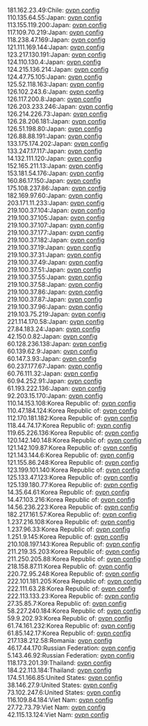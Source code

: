 181.162.23.49:Chile: [ovpn config](vpn/181_162_23_49.ovpn)  
110.135.64.55:Japan: [ovpn config](vpn/110_135_64_55.ovpn)  
113.155.119.200:Japan: [ovpn config](vpn/113_155_119_200.ovpn)  
117.109.70.219:Japan: [ovpn config](vpn/117_109_70_219.ovpn)  
118.238.47.169:Japan: [ovpn config](vpn/118_238_47_169.ovpn)  
121.111.169.144:Japan: [ovpn config](vpn/121_111_169_144.ovpn)  
123.217.130.191:Japan: [ovpn config](vpn/123_217_130_191.ovpn)  
124.110.130.4:Japan: [ovpn config](vpn/124_110_130_4.ovpn)  
124.215.136.214:Japan: [ovpn config](vpn/124_215_136_214.ovpn)  
124.47.75.105:Japan: [ovpn config](vpn/124_47_75_105.ovpn)  
125.52.118.163:Japan: [ovpn config](vpn/125_52_118_163.ovpn)  
126.102.243.6:Japan: [ovpn config](vpn/126_102_243_6.ovpn)  
126.117.200.8:Japan: [ovpn config](vpn/126_117_200_8.ovpn)  
126.203.233.246:Japan: [ovpn config](vpn/126_203_233_246.ovpn)  
126.214.226.73:Japan: [ovpn config](vpn/126_214_226_73.ovpn)  
126.28.206.181:Japan: [ovpn config](vpn/126_28_206_181.ovpn)  
126.51.198.80:Japan: [ovpn config](vpn/126_51_198_80.ovpn)  
126.88.88.191:Japan: [ovpn config](vpn/126_88_88_191.ovpn)  
133.175.174.202:Japan: [ovpn config](vpn/133_175_174_202.ovpn)  
133.247.17.117:Japan: [ovpn config](vpn/133_247_17_117.ovpn)  
14.132.111.120:Japan: [ovpn config](vpn/14_132_111_120.ovpn)  
152.165.211.13:Japan: [ovpn config](vpn/152_165_211_13.ovpn)  
153.181.54.176:Japan: [ovpn config](vpn/153_181_54_176.ovpn)  
160.86.17.150:Japan: [ovpn config](vpn/160_86_17_150.ovpn)  
175.108.237.86:Japan: [ovpn config](vpn/175_108_237_86.ovpn)  
182.169.97.60:Japan: [ovpn config](vpn/182_169_97_60.ovpn)  
203.171.11.233:Japan: [ovpn config](vpn/203_171_11_233.ovpn)  
219.100.37.104:Japan: [ovpn config](vpn/219_100_37_104.ovpn)  
219.100.37.105:Japan: [ovpn config](vpn/219_100_37_105.ovpn)  
219.100.37.107:Japan: [ovpn config](vpn/219_100_37_107.ovpn)  
219.100.37.177:Japan: [ovpn config](vpn/219_100_37_177.ovpn)  
219.100.37.182:Japan: [ovpn config](vpn/219_100_37_182.ovpn)  
219.100.37.19:Japan: [ovpn config](vpn/219_100_37_19.ovpn)  
219.100.37.31:Japan: [ovpn config](vpn/219_100_37_31.ovpn)  
219.100.37.49:Japan: [ovpn config](vpn/219_100_37_49.ovpn)  
219.100.37.51:Japan: [ovpn config](vpn/219_100_37_51.ovpn)  
219.100.37.55:Japan: [ovpn config](vpn/219_100_37_55.ovpn)  
219.100.37.58:Japan: [ovpn config](vpn/219_100_37_58.ovpn)  
219.100.37.86:Japan: [ovpn config](vpn/219_100_37_86.ovpn)  
219.100.37.87:Japan: [ovpn config](vpn/219_100_37_87.ovpn)  
219.100.37.96:Japan: [ovpn config](vpn/219_100_37_96.ovpn)  
219.103.75.219:Japan: [ovpn config](vpn/219_103_75_219.ovpn)  
221.114.170.58:Japan: [ovpn config](vpn/221_114_170_58.ovpn)  
27.84.183.24:Japan: [ovpn config](vpn/27_84_183_24.ovpn)  
42.150.0.82:Japan: [ovpn config](vpn/42_150_0_82.ovpn)  
60.128.236.138:Japan: [ovpn config](vpn/60_128_236_138.ovpn)  
60.139.62.9:Japan: [ovpn config](vpn/60_139_62_9.ovpn)  
60.147.3.93:Japan: [ovpn config](vpn/60_147_3_93.ovpn)  
60.237.177.67:Japan: [ovpn config](vpn/60_237_177_67.ovpn)  
60.76.111.32:Japan: [ovpn config](vpn/60_76_111_32.ovpn)  
60.94.252.91:Japan: [ovpn config](vpn/60_94_252_91.ovpn)  
61.193.222.136:Japan: [ovpn config](vpn/61_193_222_136.ovpn)  
92.203.15.170:Japan: [ovpn config](vpn/92_203_15_170.ovpn)  
110.14.153.108:Korea Republic of: [ovpn config](vpn/110_14_153_108.ovpn)  
110.47.184.124:Korea Republic of: [ovpn config](vpn/110_47_184_124.ovpn)  
112.170.181.182:Korea Republic of: [ovpn config](vpn/112_170_181_182.ovpn)  
118.44.74.17:Korea Republic of: [ovpn config](vpn/118_44_74_17.ovpn)  
119.65.226.136:Korea Republic of: [ovpn config](vpn/119_65_226_136.ovpn)  
120.142.140.148:Korea Republic of: [ovpn config](vpn/120_142_140_148.ovpn)  
121.142.109.87:Korea Republic of: [ovpn config](vpn/121_142_109_87.ovpn)  
121.143.144.6:Korea Republic of: [ovpn config](vpn/121_143_144_6.ovpn)  
121.155.86.248:Korea Republic of: [ovpn config](vpn/121_155_86_248.ovpn)  
123.199.101.140:Korea Republic of: [ovpn config](vpn/123_199_101_140.ovpn)  
125.133.47.123:Korea Republic of: [ovpn config](vpn/125_133_47_123.ovpn)  
125.139.180.77:Korea Republic of: [ovpn config](vpn/125_139_180_77.ovpn)  
14.35.64.61:Korea Republic of: [ovpn config](vpn/14_35_64_61.ovpn)  
14.47.103.216:Korea Republic of: [ovpn config](vpn/14_47_103_216.ovpn)  
14.56.236.223:Korea Republic of: [ovpn config](vpn/14_56_236_223.ovpn)  
182.217.161.57:Korea Republic of: [ovpn config](vpn/182_217_161_57.ovpn)  
1.237.216.108:Korea Republic of: [ovpn config](vpn/1_237_216_108.ovpn)  
1.237.96.33:Korea Republic of: [ovpn config](vpn/1_237_96_33.ovpn)  
1.251.9.145:Korea Republic of: [ovpn config](vpn/1_251_9_145.ovpn)  
210.108.197.143:Korea Republic of: [ovpn config](vpn/210_108_197_143.ovpn)  
211.219.35.203:Korea Republic of: [ovpn config](vpn/211_219_35_203.ovpn)  
211.250.205.88:Korea Republic of: [ovpn config](vpn/211_250_205_88.ovpn)  
218.158.87.11:Korea Republic of: [ovpn config](vpn/218_158_87_11.ovpn)  
220.72.95.248:Korea Republic of: [ovpn config](vpn/220_72_95_248.ovpn)  
222.101.181.205:Korea Republic of: [ovpn config](vpn/222_101_181_205.ovpn)  
222.111.63.28:Korea Republic of: [ovpn config](vpn/222_111_63_28.ovpn)  
222.113.133.23:Korea Republic of: [ovpn config](vpn/222_113_133_23.ovpn)  
27.35.85.7:Korea Republic of: [ovpn config](vpn/27_35_85_7.ovpn)  
58.227.240.184:Korea Republic of: [ovpn config](vpn/58_227_240_184.ovpn)  
59.9.202.93:Korea Republic of: [ovpn config](vpn/59_9_202_93.ovpn)  
61.74.161.232:Korea Republic of: [ovpn config](vpn/61_74_161_232.ovpn)  
61.85.142.17:Korea Republic of: [ovpn config](vpn/61_85_142_17.ovpn)  
217.138.212.58:Romania: [ovpn config](vpn/217_138_212_58.ovpn)  
46.17.44.170:Russian Federation: [ovpn config](vpn/46_17_44_170.ovpn)  
5.143.46.92:Russian Federation: [ovpn config](vpn/5_143_46_92.ovpn)  
118.173.201.39:Thailand: [ovpn config](vpn/118_173_201_39.ovpn)  
184.22.113.184:Thailand: [ovpn config](vpn/184_22_113_184.ovpn)  
174.51.166.85:United States: [ovpn config](vpn/174_51_166_85.ovpn)  
38.146.27.9:United States: [ovpn config](vpn/38_146_27_9.ovpn)  
73.102.247.6:United States: [ovpn config](vpn/73_102_247_6.ovpn)  
116.109.84.184:Viet Nam: [ovpn config](vpn/116_109_84_184.ovpn)  
27.72.73.79:Viet Nam: [ovpn config](vpn/27_72_73_79.ovpn)  
42.115.13.124:Viet Nam: [ovpn config](vpn/42_115_13_124.ovpn)  
